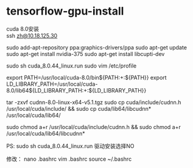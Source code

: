 # tensorflow-gpu-install
cuda 8.0安装</br>
ssh zh@10.18.125.30

sudo add-apt-repository ppa:graphics-drivers/ppa
sudo apt-get update
sudo apt-get install nvidia-375
sudo apt-get install libcupti-dev

sudo sh cuda_8.0.44_linux.run
sudo vim /etc/profile

export PATH=/usr/local/cuda-8.0/bin${PATH:+:${PATH}}
export LD_LIBRARY_PATH=/usr/local/cuda-8.0/lib64${LD_LIBRARY_PATH:+:${LD_LIBRARY_PATH}}

tar -zxvf cudnn-8.0-linux-x64-v5.1.tgz
sudo cp cuda/include/cudnn.h /usr/local/cuda/include/ && sudo cp cuda/lib64/libcudnn* /usr/local/cuda/lib64/

sudo chmod a+r /usr/local/cuda/include/cudnn.h && sudo chmod a+r /usr/local/cuda/lib64/libcudnn*



PS:
sudo sh cuda_8.0.44_linux.run 驱动安装选择NO

修改：
nano .bashrc
vim .bashrc
source ~/.bashrc
